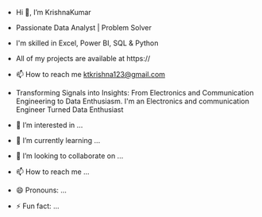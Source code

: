 -  Hi 👋, I’m KrishnaKumar
-  Passionate Data Analyst | Problem Solver
-  I'm skilled in Excel, Power BI, SQL & Python
-  All of my projects are available at https://
-   📫 How to reach me ktkrishna123@gmail.com
-  Transforming Signals into Insights: From Electronics and Communication Engineering to Data Enthusiasm. I'm an Electronics and communication Engineer Turned Data Enthusiast



- 👀 I’m interested in ...
- 🌱 I’m currently learning ...
- 💞️ I’m looking to collaborate on ...
- 📫 How to reach me ...
- 😄 Pronouns: ...
- ⚡ Fun fact: ...

<!---
11KrishnaKumar/11KrishnaKumar is a ✨ special ✨ repository because its `README.md` (this file) appears on your GitHub profile.
You can click the Preview link to take a look at your changes.
--->
